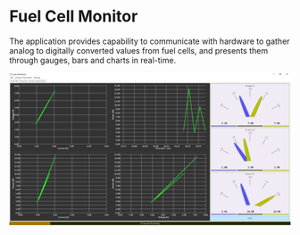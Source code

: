 # Fuel Cell Monitor

The application provides capability to communicate with hardware to gather analog to digitally converted values from fuel cells, and presents them through gauges, bars and charts in real-time.

![Fuel Cell Monitor](./.bin/Screenshot.png)


